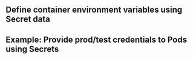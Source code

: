 ## Define container environment variables using Secret data
## Example: Provide prod/test credentials to Pods using Secrets